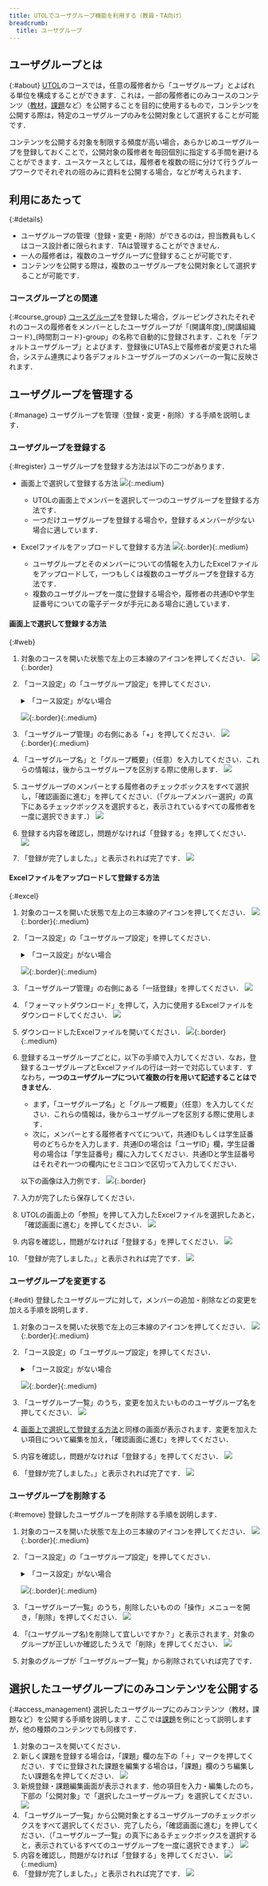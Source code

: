 ```yaml
---
title: UTOLでユーザグループ機能を利用する（教員・TA向け）
breadcrumb:
  title: ユーザグループ
---
```


## ユーザグループとは
{:#about}
[UTOL](/utol/)のコースでは，任意の履修者から「ユーザグループ」とよばれる単位を構成することができます．これは，一部の履修者にのみコースのコンテンツ（[教材](/utol/lecturers/materials/)，[課題](/utol/lecturers/assignments/)など）を公開することを目的に使用するもので，コンテンツを公開する際は，特定のユーザグループのみを公開対象として選択することが可能です．

コンテンツを公開する対象を制限する頻度が高い場合，あらかじめユーザグループを登録しておくことで，公開対象の履修者を毎回個別に指定する手間を避けることができます．ユースケースとしては，履修者を複数の班に分けて行うグループワークでそれぞれの班のみに資料を公開する場合，などが考えられます．

## 利用にあたって
{:#details}
- ユーザグループの管理（登録・変更・削除）ができるのは，担当教員もしくはコース設計者に限られます．TAは管理することができません．
- 一人の履修者は，複数のユーザグループに登録することが可能です．
- コンテンツを公開する際は，複数のユーザグループを公開対象として選択することが可能です．

### コースグループとの関連
{:#course_group}
[コースグループ](/utol/lecturers/settings/course_group/)を登録した場合，グルーピングされたそれぞれのコースの履修者をメンバーとしたユーザグループが「(開講年度)\_(開講組織コード)\_(時間割コード)-group」の名称で自動的に登録されます．これを「デフォルトユーザグループ」とよびます．登録後にUTAS上で履修者が変更された場合，システム連携により各デフォルトユーザグループのメンバーの一覧に反映されます．

## ユーザグループを管理する
{:#manage}
ユーザグループを管理（登録・変更・削除）する手順を説明します．

### ユーザグループを登録する
{:#register}
ユーザグループを登録する方法は以下の二つがあります．

- 画面上で選択して登録する方法
![](register_web.png){:.medium}
    - UTOLの画面上でメンバーを選択して一つのユーザグループを登録する方法です．
    - 一つだけユーザグループを登録する場合や，登録するメンバーが少ない場合に適しています．

- Excelファイルをアップロードして登録する方法
![](register_excel.png){:.border}{:.medium}
    - ユーザグループとそのメンバーについての情報を入力したExcelファイルをアップロードして，一つもしくは複数のユーザグループを登録する方法です．
    - 複数のユーザグループを一度に登録する場合や，履修者の共通IDや学生証番号についての電子データが手元にある場合に適しています．

#### 画面上で選択して登録する方法
{:#web}
1. 対象のコースを開いた状態で左上の三本線のアイコンを押してください．
![](sidebar.png){:.border}
1. 「コース設定」の「ユーザグループ設定」を押してください．
    <details>
    <summary>「コース設定」がない場合</summary>
        あなたにはこの操作に必要な<a href=#details>権限</a>がありません．必要と思われる場合は，授業を担当する教員と<a href=/utol/lecturers/settings/course_participants/>権限の付与</a>についてご相談ください．
    </details>

    ![](sidebar_ug.png){:.border}{:.medium}
1. 「ユーザグループ管理」の右側にある「+」を押してください．
![](ug_manage_plus.png){:.border}{:.medium}
1. 「ユーザグループ名」と「グループ概要」（任意）を入力してください．これらの情報は，後からユーザグループを区別する際に使用します．
![](label.png)
1. ユーザグループのメンバーとする履修者のチェックボックスをすべて選択し，「確認画面に進む」を押してください．（「グループメンバー選択」の真下にあるチェックボックスを選択すると，表示されているすべての履修者を一度に選択できます．）
![](checkboxes.png)
1. 登録する内容を確認し，問題がなければ「登録する」を押してください．
![](confirm.png)
1. 「登録が完了しました。」と表示されれば完了です．
![](finished.png)

#### Excelファイルをアップロードして登録する方法
{:#excel}
1. 対象のコースを開いた状態で左上の三本線のアイコンを押してください．
![](sidebar.png){:.border}{:.medium}
1. 「コース設定」の「ユーザグループ設定」を押してください．
    <details>
    <summary>「コース設定」がない場合</summary>
        あなたにはこの操作に必要な<a href=#details>権限</a>がありません．必要と思われる場合は，授業を担当する教員と<a href=/utol/lecturers/settings/course_participants/>権限の付与</a>についてご相談ください．
    </details>

    ![](sidebar_ug.png){:.border}{:.medium}
1. 「ユーザグループ管理」の右側にある「一括登録」を押してください．
![](ug_manage_whole.png)
1. 「フォーマットダウンロード」を押して，入力に使用するExcelファイルをダウンロードしてください．
![](format_download.png)
1. ダウンロードしたExcelファイルを開いてください．
![](register_excel.png){:.border}{:.medium}
1. 登録するユーザグループごとに，以下の手順で入力してください．なお，登録するユーザグループとExcelファイルの行は一対一で対応しています．すなわち，**一つのユーザグループについて複数の行を用いて記述することはできません**．
    - まず，「ユーザグループ名」と「グループ概要」（任意）を入力してください．これらの情報は，後からユーザグループを区別する際に使用します．
    - 次に，メンバーとする履修者すべてについて，共通IDもしくは学生証番号のどちらかを入力します．共通IDの場合は「ユーザID」欄，学生証番号の場合は「学生証番号」欄に入力してください．共通IDと学生証番号はそれぞれ一つの欄内にセミコロンで区切って入力してください．
  
    以下の画像は入力例です．
![](sample.png){:.border}
1. 入力が完了したら保存してください．
1. UTOLの画面上の「参照」を押して入力したExcelファイルを選択したあと，「確認画面に進む」を押してください．
![](browse.png)
1. 内容を確認し，問題がなければ「登録する」を押してください．
![](confirm_excel.png)
1. 「登録が完了しました。」と表示されれば完了です．
![](finished.png)

### ユーザグループを変更する
{:#edit}
登録したユーザグループに対して，メンバーの追加・削除などの変更を加える手順を説明します．
1. 対象のコースを開いた状態で左上の三本線のアイコンを押してください．
![](sidebar.png){:.border}{:.medium}
1. 「コース設定」の「ユーザグループ設定」を押してください．
    <details>
    <summary>「コース設定」がない場合</summary>
        あなたにはこの操作に必要な<a href=#details>権限</a>がありません．必要と思われる場合は，授業を担当する教員と<a href=/utol/lecturers/settings/course_participants/>権限の付与</a>についてご相談ください．
    </details>

    ![](sidebar_ug.png){:.border}{:.medium}
1. 「ユーザグループ一覧」のうち，変更を加えたいもののユーザグループ名を押してください．
![](fix.png)
1. [画面上で選択して登録する方法](#web)と同様の画面が表示されます．変更を加えたい項目について編集を加え，「確認画面に進む」を押してください．
1. 内容を確認し，問題がなければ「登録する」を押してください．
![](confirm.png)
1. 「登録が完了しました。」と表示されれば完了です．
![](finished.png)

### ユーザグループを削除する
{:#remove}
登録したユーザグループを削除する手順を説明します．
1. 対象のコースを開いた状態で左上の三本線のアイコンを押してください．
![](sidebar.png){:.border}{:.medium}
1. 「コース設定」の「ユーザグループ設定」を押してください．
    <details>
    <summary>「コース設定」がない場合</summary>
        あなたにはこの操作に必要な<a href=#details>権限</a>がありません．必要と思われる場合は，授業を担当する教員と<a href=/utol/lecturers/settings/course_participants/>権限の付与</a>についてご相談ください．
    </details>

    ![](sidebar_ug.png){:.border}{:.medium}
1. 「ユーザグループ一覧」のうち，削除したいものの「操作」メニューを開き，「削除」を押してください．
![](del.png)
1. 「(ユーザグループ名)を削除して宜しいですか？」と表示されます．対象のグループが正しいか確認したうえで「削除」を押してください．
![](confirm_del.png)
1. 対象のグループが「ユーザグループ一覧」から削除されていれば完了です．

## 選択したユーザグループにのみコンテンツを公開する
{:#access_management}
選択したユーザグループにのみコンテンツ（教材，課題など）を公開する手順を説明します．ここでは[課題](/utol/lecturers/assignments/)を例にとって説明しますが，他の種類のコンテンツでも同様です．
1. 対象のコースを開いてください．
1. 新しく課題を登録する場合は，「課題」欄の左下の「＋」マークを押してください．すでに登録された課題を編集する場合は，「課題」欄のうち編集したい課題名を押してください．
![](assignments.png)
1. 新規登録・課題編集画面が表示されます．他の項目を入力・編集したのち，下部の「公開対象」で「選択したユーザーグループ」を選択してください．
![](selected_ug.png)
1. 「ユーザグループ一覧」から公開対象とするユーザグループのチェックボックスをすべて選択してください．完了したら，「確認画面に進む」を押してください．（「ユーザグループ一覧」の真下にあるチェックボックスを選択すると，表示されているすべてのユーザグループを一度に選択できます．）
![](assignments_ug_checkboxes.png)
1. 内容を確認し，問題がなければ「登録する」を押してください．
![](confirm_assignments.png){:.medium}
1. 「登録が完了しました。」と表示されれば完了です．
![](finished.png)
